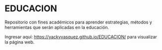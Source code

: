 # EDUCACION
Repositorio con fines académicos para aprender estrategias, métodos y herramientas que serán aplicadas en la educación.

Ingresar aquí: https://yackyvasquez.github.io/EDUCACION/ para visualizar la página web.
